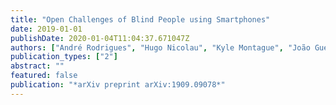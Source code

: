 ```yaml
---
title: "Open Challenges of Blind People using Smartphones"
date: 2019-01-01
publishDate: 2020-01-04T11:04:37.671047Z
authors: ["André Rodrigues", "Hugo Nicolau", "Kyle Montague", "João Guerreiro", "Tiago Guerreiro"]
publication_types: ["2"]
abstract: ""
featured: false
publication: "*arXiv preprint arXiv:1909.09078*"
---
```



